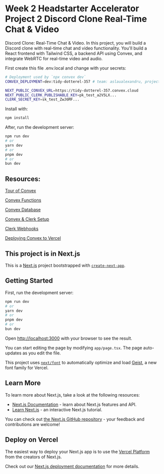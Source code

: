 # Week 2 Headstarter Accelerator Project 2 Discord Clone Real-Time Chat & Video
Discord Clone: Real-Time Chat & Video.
In this project, you will build a Discord clone with real-time chat and video functionality. 
You'll build a React frontend with Tailwind CSS, a backend API using Convex, 
and integrate WebRTC for real-time video and audio.

First create this file .env.local and change with your secrets: 

```bash
# Deployment used by `npx convex dev`
CONVEX_DEPLOYMENT=dev:tidy-dotterel-357 # team: aslaualexandru, project: https-auth-convex-dev-device-chatstarter-274cc

NEXT_PUBLIC_CONVEX_URL=https://tidy-dotterel-357.convex.cloud
NEXT_PUBLIC_CLERK_PUBLISHABLE_KEY=pk_test_a2V5LX...
CLERK_SECRET_KEY=sk_test_ZwJ6MF...
```
Install with: 
```bash  
npm install
```


After, run the development server:

```bash
npm run dev
# or
yarn dev
# or
pnpm dev
# or
bun dev
```

## Resources:

[Tour of Convex](
https://docs.convex.dev/tutorial)

[Convex Functions](
https://docs.convex.dev/functions)

[Convex Database](
https://docs.convex.dev/database)

[Convex & Clerk Setup](
https://docs.convex.dev/auth/clerk)

[Clerk Webhooks](
https://clerk.com/docs/webhooks/sync-data)

[Deploying Convex to Vercel](
https://docs.convex.dev/production/hosting/vercel)



## This project is in Next.js 

This is a [Next.js](https://nextjs.org) project bootstrapped with [`create-next-app`](https://nextjs.org/docs/app/api-reference/cli/create-next-app).

## Getting Started

First, run the development server:

```bash
npm run dev
# or
yarn dev
# or
pnpm dev
# or
bun dev
```

Open [http://localhost:3000](http://localhost:3000) with your browser to see the result.

You can start editing the page by modifying `app/page.tsx`. The page auto-updates as you edit the file.

This project uses [`next/font`](https://nextjs.org/docs/app/building-your-application/optimizing/fonts) to automatically optimize and load [Geist](https://vercel.com/font), a new font family for Vercel.

## Learn More

To learn more about Next.js, take a look at the following resources:

- [Next.js Documentation](https://nextjs.org/docs) - learn about Next.js features and API.
- [Learn Next.js](https://nextjs.org/learn) - an interactive Next.js tutorial.

You can check out [the Next.js GitHub repository](https://github.com/vercel/next.js) - your feedback and contributions are welcome!

## Deploy on Vercel

The easiest way to deploy your Next.js app is to use the [Vercel Platform](https://vercel.com/new?utm_medium=default-template&filter=next.js&utm_source=create-next-app&utm_campaign=create-next-app-readme) from the creators of Next.js.

Check out our [Next.js deployment documentation](https://nextjs.org/docs/app/building-your-application/deploying) for more details.

